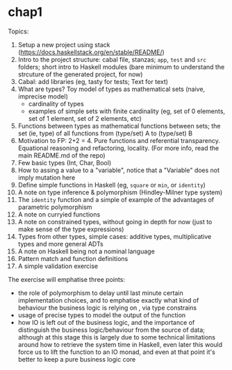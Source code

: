 # chap1

Topics:

1. Setup a new project using stack (https://docs.haskellstack.org/en/stable/README/)
2. Intro to the project structure: cabal file, stanzas; `app`, `test` and `src` folders; short intro to Haskell modules (bare minimum to understand the strcuture of the generated project, for now)
3. Cabal: add libraries (eg, tasty for tests; Text for text) 
4. What are types? Toy model of types as mathematical sets (naive, imprecise model) 
   * cardinality of types 
   * examples of simple sets with finite cardinality (eg, set of 0 elements, set of 1 element, set of 2 elements, etc)
5. Functions between types as mathematical functions between sets; the set (ie, type) of all functions from (type/set) A to (type/set) B
6. Motivation to FP: 2+2 = 4. Pure functions and referential transparency. Equational reasoning and refactoring, locality. (For more info, read the main README.md of the repo) 
7. Few basic types (Int, Char, Bool)
8. How to assing a value to a "variable", notice that a "Variable" does not imply mutation here
9. Define simple functions in Haskell (eg, `square` or `min`, or `identity`) 
10. A note on type inference & polymorphism (Hindley-Milner type system) 
11. The `identity` function and a simple of example of the advantages of parametric polymorphism 
12. A note on curryied functions 
13. A note on constrained types, without going in depth for now (just to make sense of the type expressions) 
14. Types from other types, simple cases: additive types, multiplicative types and more general ADTs
15. A note on Haskell being not a nominal language
16. Pattern match and function definitions
17. A simple validation exercise 

The exercise will emphatise three points: 
* the role of polymorphism to delay until last minute certain implementation choices, and to emphatise exactly what kind of behaviour the business logic is relying on , via type constrains 
* usage of precise types to model the output of the function
* how IO is left out of the business logic, and the importance of distinguish the business logic/behaviour from the source of data; although at this stage this is largely due to some technical limitations around how to retrieve the system time in Haskell, even later this would force us to lift the function to an IO monad, and even at that point it's better to keep a pure business logic core 


